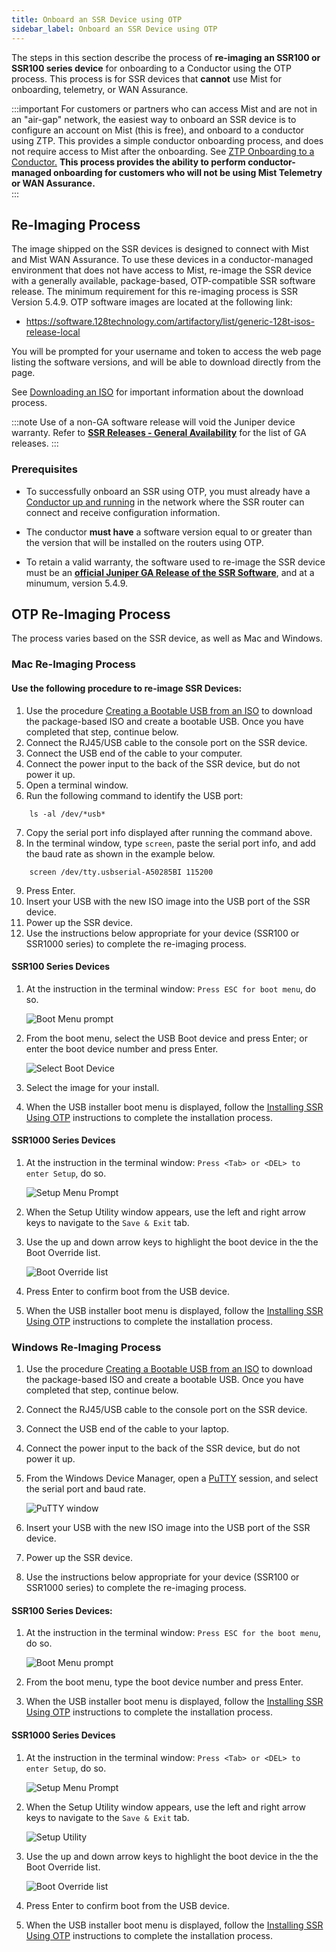 ```yaml
---
title: Onboard an SSR Device using OTP
sidebar_label: Onboard an SSR Device using OTP
---
```


The steps in this section describe the process of **re-imaging an SSR100 or SSR100 series device** for onboarding to a Conductor using the OTP process. This process is for SSR devices that **cannot** use Mist for onboarding, telemetry, or WAN Assurance. 

:::important
For customers or partners who can access Mist and are not in an "air-gap" network, the easiest way to onboard an SSR device is to configure an account on Mist (this is free), and onboard to a conductor using ZTP. This provides a simple conductor onboarding process, and does not require access to Mist after the onboarding. See [ZTP Onboarding to a Conductor.](config_wan_assurance.md) **This process provides the ability to perform conductor-managed onboarding for customers who will not be using Mist Telemetry or WAN Assurance.**  
:::

## Re-Imaging Process

The image shipped on the SSR devices is designed to connect with Mist and Mist WAN Assurance. To use these devices in a conductor-managed environment that does not have access to Mist, re-image the SSR device with a generally available, package-based, OTP-compatible SSR software release. The minimum requirement for this re-imaging process is SSR Version 5.4.9. OTP software images are located at the following link:

<!-- markdown-link-check-disable-next-line -->
- https://software.128technology.com/artifactory/list/generic-128t-isos-release-local

You will be prompted for your username and token to access the web page listing the software versions, and will be able to download directly from the page.

See [Downloading an ISO](intro_downloading_iso.md#downloading-an-iso) for important information about the download process.

:::note
Use of a non-GA software release will void the Juniper device warranty. Refer to [**SSR Releases - General Availability**](about_releases.mdx#general-availability) for the list of GA releases.
:::

### Prerequisites

- To successfully onboard an SSR using OTP, you must already have a [Conductor up and running](install_conductor_overview.md) in the network where the SSR router can connect and receive configuration information. 

- The conductor **must have** a software version equal to or greater than the version that will be installed on the routers using OTP. 

- To retain a valid warranty, the software used to re-image the SSR device must be an [**official Juniper GA Release of the SSR Software**](about_releases.mdx#general-availability), and at a minumum, version 5.4.9. 

## OTP Re-Imaging Process

The process varies based on the SSR device, as well as Mac and Windows. 

### Mac Re-Imaging Process

#### Use the following procedure to re-image SSR Devices:

1. Use the procedure [Creating a Bootable USB from an ISO](intro_creating_bootable_usb.md) to download the package-based ISO and create a bootable USB. Once you have completed that step, continue below. 
2. Connect the RJ45/USB cable to the console port on the SSR device.
3. Connect the USB end of the cable to your computer.
4. Connect the power input to the back of the SSR device, but do not power it up. 
5. Open a terminal window.
6. Run the following command to identify the USB port: 
```
	ls -al /dev/*usb*
```
7. Copy the serial port info displayed after running the command above. 
8. In the terminal window, type `screen`, paste the serial port info, and add the baud rate as shown in the example below. 
```
	screen /dev/tty.usbserial-A50285BI 115200
```
9. Press Enter.
10. Insert your USB with the new ISO image into the USB port of the SSR device.
11. Power up the SSR device. 
12. Use the instructions below appropriate for your device (SSR100 or SSR1000 series) to complete the re-imaging process.

#### SSR100 Series Devices

1. At the instruction in the terminal window: `Press ESC for boot menu`, do so. 

	![Boot Menu prompt](/img/onboard_otp_boot_menu.png)

2. From the boot menu, select the USB Boot device and press Enter; or enter the boot device number and press Enter.

	![Select Boot Device](/img/onboard_otp_boot_device.png)

3. Select the image for your install.
4. When the USB installer boot menu is displayed, follow the [Installing SSR Using OTP](intro_otp_iso_install.mdx#installing-ssr-using-one-touch-provisioning-otp) instructions to complete the installation process.

#### SSR1000 Series Devices

1. At the instruction in the terminal window: `Press <Tab> or <DEL> to enter Setup`, do so.

	![Setup Menu Prompt](/img/1x00_setup_menu.png)

2. When the Setup Utility window appears, use the left and right arrow keys to navigate to the `Save & Exit` tab.
3. Use the up and down arrow keys to highlight the boot device in the the Boot Override list.

	![Boot Override list](/img/1x00_boot-override.png)

4. Press Enter to confirm boot from the USB device.
5. When the USB installer boot menu is displayed, follow the [Installing SSR Using OTP](intro_otp_iso_install.mdx#installing-ssr-using-one-touch-provisioning-otp) instructions to complete the installation process.

### Windows Re-Imaging Process

 1. Use the procedure [Creating a Bootable USB from an ISO](intro_creating_bootable_usb.md) to download the package-based ISO and create a bootable USB. Once you have completed that step, continue below. 
2. Connect the RJ45/USB cable to the console port on the SSR device.
3. Connect the USB end of the cable to your laptop.
4. Connect the power input to the back of the SSR device, but do not power it up. 
5. From the Windows Device Manager, open a [PuTTY](https://www.putty.org/) session, and select the serial port and baud rate.
	
	![PuTTY window](/img/putty-window.png)

6. Insert your USB with the new ISO image into the USB port of the SSR device.
7. Power up the SSR device. 
8. Use the instructions below appropriate for your device (SSR100 or SSR1000 series) to complete the re-imaging process.

#### SSR100 Series Devices:

1. At the instruction in the terminal window: `Press ESC for the boot menu`, do so. 

	![Boot Menu prompt](/img/onboard_otp_boot_device.png)

2. From the boot menu, type the boot device number and press Enter.
3. When the USB installer boot menu is displayed, follow the [Installing SSR Using OTP](intro_otp_iso_install.mdx#installing-ssr-using-one-touch-provisioning-otp) instructions to complete the installation process.

#### SSR1000 Series Devices

1. At the instruction in the terminal window: `Press <Tab> or <DEL> to enter Setup`, do so.

	![Setup Menu Prompt](/img/1x00_setup_menu.png)

2. When the Setup Utility window appears, use the left and right arrow keys to navigate to the `Save & Exit` tab.
	
	![Setup Utility](/img/setup-menu-prompt.png)

3. Use the up and down arrow keys to highlight the boot device in the the Boot Override list.

	![Boot Override list](/img/1x00_boot-override.png)

4. Press Enter to confirm boot from the USB device.
5. When the USB installer boot menu is displayed, follow the [Installing SSR Using OTP](intro_otp_iso_install.mdx#installing-ssr-using-one-touch-provisioning-otp) instructions to complete the installation process.




